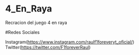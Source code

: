 # 4_En_Raya
Recracion del juego 4 en raya

#Redes Sociales

Instagram(https://www.instagram.com/raulf1foreveryt_oficial/)
Twitter(https://twitter.com/F1foreverRaul)
